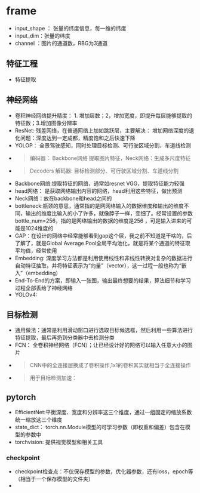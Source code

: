 # frame
- input_shape ： 张量的纬度信息，每一维的纬度
- input_dim：张量的纬度
- channel ：图片的通道数，RBG为3通道

## 特征工程
- 特征提取
## 神经网络
- 卷积神经网络提升精度： 1. 增加层数；2，增加宽度，即提升每层能够提取的特征数；3.增加图像分辨率
- ResNet: 残差网络，在普通网络上加如跳跃层，主要解决： 增加网络深度的退化问题：深度达到一定成都，精度饱和之后快速下降
- YOLOP： 全景驾驶感知，同时处理目标检测、可行驶区域分割、车道线检测 
- > 编码器： Backbone网络 提取图片特征，Neck网络：生成多尺度特征
- > Decoders 解码器: 目标检测部分、可行驶区域分割、车道线分割
- Backbone网络:提取特征的网络，通常如resnet VGG，提取特征能力较强
- head网络： 是获取网络输出内容的网络，head利用这些特征，做出预测
- Neck网络：放在backbone和head之间的
- bottleneck:瓶颈的意思，通常指的是网网络输入的数据维度和输出的维度不同，输出的维度比输入的小了许多，就像脖子一样，变细了。经常设置的参数 bottle_num=256，指的是网络输出的数据的维度是256 ，可是输入进来的可能是1024维度的
- GAP：在设计的网络中经常能够看到gap这个层，我之前不知道是干啥的，后了解了，就是Global Average Pool全局平均池化，就是将某个通道的特征取平均值，经常使用
- Embedding: 深度学习方法都是利用使用线性和非线性转换对复杂的数据进行自动特征抽取，并将特征表示为“向量”（vector），这一过程一般也称为“嵌入”（embedding）
- End-To-End的方案，即输入一张图，输出最终想要的结果，算法细节和学习过程全部丢给了神经网络
- YOLOv4:
##  目标检测
- 通用做法：通常是利用滑动窗口进行选取目标候选框，然后利用一些算法进行特征提取，最后再扔到分类器中去检测分类
- FCN： 全卷积神经网络（FCN）；让已经设计好的网络可以输入任意大小的图片
- > CNN中的全连接层换成了卷积操作,1x1的卷积其实就相当于全连接操作
- > 用于目标检测加速：
## pytorch
- EfficientNet:平衡深度、宽度和分辨率这三个维度，通过一组固定的缩放系数统一缩放这三个维度
- state_dict： torch.nn.Module模型的可学习参数（即权重和偏差）包含在模型的参数中
- torchvision: 提供视觉模型和相关工具
### checkpoint
- checkpoint检查点：不仅保存模型的参数，优化器参数，还有loss，epoch等（相当于一个保存模型的文件夹）
- 
